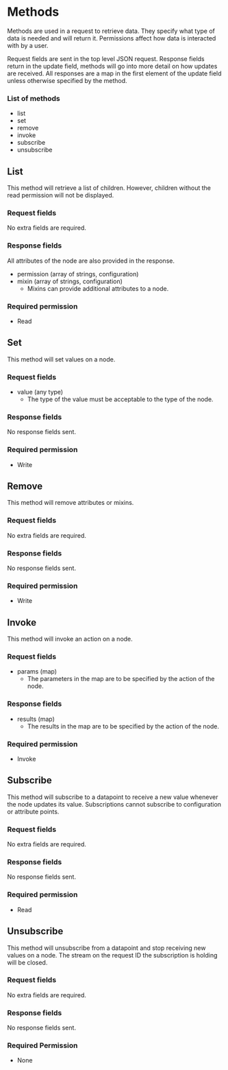# Methods

Methods are used in a request to retrieve data. They specify what type of data is needed and will
return it. Permissions affect how data is interacted with by a user.

Request fields are sent in the top level JSON request. Response fields return in the update field,
methods will go into more detail on how updates are received. All responses are a map in the first
element of the update field unless otherwise specified by the method.

### List of methods

- list
- set
- remove
- invoke
- subscribe
- unsubscribe

## List

This method will retrieve a list of children. However, children without the read permission will
not be displayed.

### Request fields

No extra fields are required.

### Response fields

All attributes of the node are also provided in the response.

- permission (array of strings, configuration)
- mixin (array of strings, configuration)
  - Mixins can provide additional attributes to a node.

### Required permission

- Read

## Set

This method will set values on a node.

### Request fields

- value (any type)
  - The type of the value must be acceptable to the type of the node.

### Response fields

No response fields sent.

### Required permission

- Write

## Remove

This method will remove attributes or mixins.

### Request fields

No extra fields are required.

### Response fields

No response fields sent.

### Required permission

- Write

## Invoke

This method will invoke an action on a node.

### Request fields

- params (map)
  - The parameters in the map are to be specified by the action of the node.

### Response fields

- results (map)
  - The results in the map are to be specified by the action of the node.

### Required permission

- Invoke

## Subscribe

This method will subscribe to a datapoint to receive a new value whenever the node updates its
value. Subscriptions cannot subscribe to configuration or attribute points.

### Request fields

No extra fields are required.

### Response fields

No response fields sent.

### Required permission

- Read

## Unsubscribe

This method will unsubscribe from a datapoint and stop receiving new values on a node. The stream
on the request ID the subscription is holding will be closed.

### Request fields

No extra fields are required.

### Response fields

No response fields sent.

### Required Permission

- None
